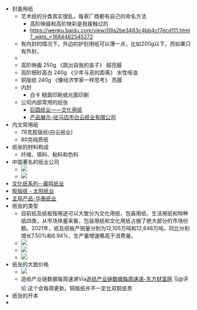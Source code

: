 - 封面用纸
    - 艺术纸的分类其实很乱，每家厂商都有自己的命名方法
        - 高阶映画和高阶映彩是我接触过的
        - https://wenku.baidu.com/view/09a2be3483c4bb4cf7ecd111.html?_wkts_=1684482545272
    - 有内封的情况下，外边的护封用纸可以薄一点，比如200g以下，而如果只有外封，
    - 
    - 高阶映画 250g 《跳出自我的盒子》 超亮膜
    - 高阶细砂高白 240g 《少年与恶的距离》 水性哑油
    - 铜版纸 240g 《像经济学家一样思考》 亮膜
    - 内封
        - 白卡 糙面印刷或光面印刷
    - 公司内部常用的纸张
        - [巨圆纸业——文化用纸](http://pimex.shidc.cn/pro.asp?catid=374)
        - [产品展示-驻马店市白云纸业有限公司](http://www.baiyunpaper.com/cpzs)
- 内文常用纸
    - 78克胶版纸(白云纸业)
    - 80克纯质纸
- 纸张的材料构成
    - 纤维、填料、粘料和色料
- 中国著名的纸业公司
    - ![](https://firebasestorage.googleapis.com/v0/b/firescript-577a2.appspot.com/o/imgs%2Fapp%2Fxinyiheng%2F6WhxCKSxrQ.png?alt=media&token=3d3b13f8-6abc-491e-bb41-02e5c1e6aaaf)
    - ![](https://firebasestorage.googleapis.com/v0/b/firescript-577a2.appspot.com/o/imgs%2Fapp%2Fxinyiheng%2FfRUMavf3eS.png?alt=media&token=a41d852b-143c-4142-95b9-ad9a116040ea)
- [文化纸系列--晨鸣纸业](http://www.chenmingpaper.com/product/proxx.aspx?id=52&gd=1)
- [胶版纸 - 太阳纸业](https://www.sunpapergroup.com/list-45-1.html)
- [主导产品-华泰纸业](http://www.huataipaper.com/channels/30.html)
- 纸张的类型
    - 目前纸及纸板按用途可以大致分为文化用纸、包装用纸、生活用纸和特种纸四类，从市场体量来看，包装用纸和文化用纸占据了绝大部分的市场份额。2021年，纸及纸板产销量分别为12,105万吨和12,648万吨，同比分别增长7.50%和6.94%，生产量增速略高于消费量。
    - ![](https://firebasestorage.googleapis.com/v0/b/firescript-577a2.appspot.com/o/imgs%2Fapp%2Fxinyiheng%2FmZ24Z3r8jM.png?alt=media&token=b1724d9e-0543-45ed-9ced-69c10d948983)
    - ![](https://firebasestorage.googleapis.com/v0/b/firescript-577a2.appspot.com/o/imgs%2Fapp%2Fxinyiheng%2FRo5_UL_m-e.png?alt=media&token=9f714100-7204-4e07-b12b-fbedd45c0afb)
    - ![](https://firebasestorage.googleapis.com/v0/b/firescript-577a2.appspot.com/o/imgs%2Fapp%2Fxinyiheng%2FDQyude5Nr1.png?alt=media&token=edfb2b41-ef53-4e46-9876-ba1535368a6b)
- 纸张的大致价格
    - ![](https://firebasestorage.googleapis.com/v0/b/firescript-577a2.appspot.com/o/imgs%2Fapp%2Fxinyiheng%2FDWulJmK8h8.png?alt=media&token=39277ab8-4dcd-448c-9ec9-d16ef5ccb8aa)
    - 造纸产业链数据每周速递Via[造纸产业链数据每周速递-东方财富网](https://data.eastmoney.com/report/zw_industry.jshtml?infocode=AP202305221587037368)  🗒@评论:这个会每周更新。铜版纸并不一定比双胶纸贵
- 纸张的开本
- 
